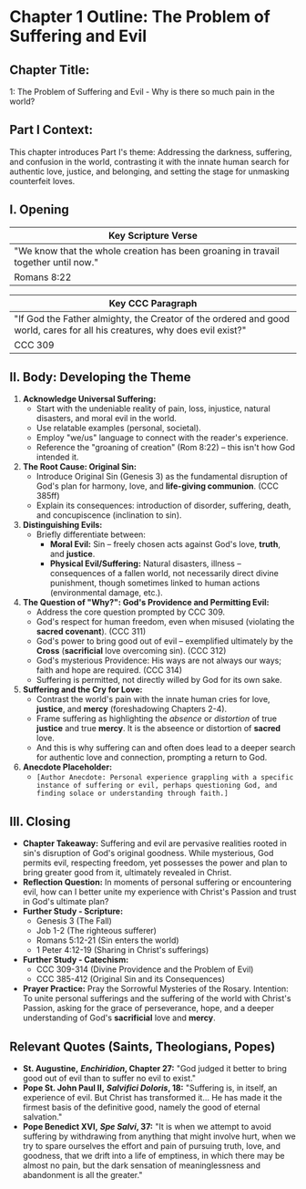 # Chapter 1 Outline: The Problem of Suffering and Evil

## Chapter Title:

1: The Problem of Suffering and Evil - Why is there so much pain in the world?

## Part I Context:

This chapter introduces Part I's theme: Addressing the darkness, suffering, and confusion in the world, contrasting it with the innate human search for authentic love, justice, and belonging, and setting the stage for unmasking counterfeit loves.

## I. Opening

| Key Scripture Verse |
| --- |
| "We know that the whole creation has been groaning in travail together until now." |
| Romans 8:22 |

| Key CCC Paragraph |
| --- |
| "If God the Father almighty, the Creator of the ordered and good world, cares for all his creatures, why does evil exist?" |
| CCC 309 |

## II. Body: Developing the Theme

1.  **Acknowledge Universal Suffering:**
    *   Start with the undeniable reality of pain, loss, injustice, natural disasters, and moral evil in the world.
    *   Use relatable examples (personal, societal).
    *   Employ "we/us" language to connect with the reader's experience.
    *   Reference the "groaning of creation" (Rom 8:22) – this isn't how God intended it.
2.  **The Root Cause: Original Sin:**
    *   Introduce Original Sin (Genesis 3) as the fundamental disruption of God's plan for harmony, love, and **life-giving communion**. (CCC 385ff)
    *   Explain its consequences: introduction of disorder, suffering, death, and concupiscence (inclination to sin).
3.  **Distinguishing Evils:**
    *   Briefly differentiate between:
        *   **Moral Evil:** Sin – freely chosen acts against God's love, **truth**, and **justice**.
        *   **Physical Evil/Suffering:** Natural disasters, illness – consequences of a fallen world, not necessarily direct divine punishment, though sometimes linked to human actions (environmental damage, etc.).
4.  **The Question of "Why?": God's Providence and Permitting Evil:**
    *   Address the core question prompted by CCC 309.
    *   God's respect for human freedom, even when misused (violating the **sacred covenant**). (CCC 311)
    *   God's power to bring good out of evil – exemplified ultimately by the **Cross** (**sacrificial** love overcoming sin). (CCC 312)
    *   God's mysterious Providence: His ways are not always our ways; faith and hope are required. (CCC 314)
    *   Suffering is permitted, not directly willed by God for its own sake.
5.  **Suffering and the Cry for Love:**
    *   Contrast the world's pain with the innate human cries for love, **justice**, and **mercy** (foreshadowing Chapters 2-4).
    *   Frame suffering as highlighting the _absence_ or _distortion_ of true **justice** and true **mercy**. It is the abseence or distortion of **sacred** love.
    *   And this is why suffering can and often does lead to a deeper search for authentic love and connection, prompting a return to God.
6.  **Anecdote Placeholder:**
    *   `[Author Anecdote: Personal experience grappling with a specific instance of suffering or evil, perhaps questioning God, and finding solace or understanding through faith.]`

## III. Closing

*   **Chapter Takeaway:** Suffering and evil are pervasive realities rooted in sin's disruption of God's original goodness. While mysterious, God permits evil, respecting freedom, yet possesses the power and plan to bring greater good from it, ultimately revealed in Christ.
*   **Reflection Question:** In moments of personal suffering or encountering evil, how can I better unite my experience with Christ's Passion and trust in God's ultimate plan?
*   **Further Study - Scripture:**
    *   Genesis 3 (The Fall)
    *   Job 1-2 (The righteous sufferer)
    *   Romans 5:12-21 (Sin enters the world)
    *   1 Peter 4:12-19 (Sharing in Christ's sufferings)
*   **Further Study - Catechism:**
    *   CCC 309-314 (Divine Providence and the Problem of Evil)
    *   CCC 385-412 (Original Sin and its Consequences)
*   **Prayer Practice:** Pray the Sorrowful Mysteries of the Rosary. Intention: To unite personal sufferings and the suffering of the world with Christ's Passion, asking for the grace of perseverance, hope, and a deeper understanding of God's **sacrificial** love and **mercy**.

## Relevant Quotes (Saints, Theologians, Popes)

*   **St. Augustine,** _**Enchiridion**_**, Chapter 27:** "God judged it better to bring good out of evil than to suffer no evil to exist."
*   **Pope St. John Paul II,** _**Salvifici Doloris**_**, 18:** "Suffering is, in itself, an experience of evil. But Christ has transformed it... He has made it the firmest basis of the definitive good, namely the good of eternal salvation."
*   **Pope Benedict XVI,** _**Spe Salvi**_**, 37:** "It is when we attempt to avoid suffering by withdrawing from anything that might involve hurt, when we try to spare ourselves the effort and pain of pursuing truth, love, and goodness, that we drift into a life of emptiness, in which there may be almost no pain, but the dark sensation of meaninglessness and abandonment is all the greater."
